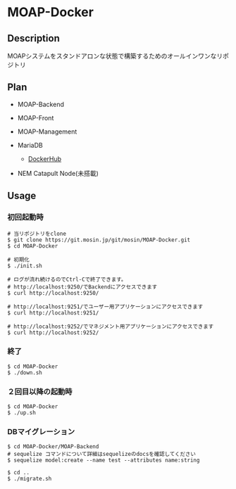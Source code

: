 # MOAP-Docker
## Description
MOAPシステムをスタンドアロンな状態で構築するためのオールインワンなリポジトリ

## Plan
- MOAP-Backend
- MOAP-Front
- MOAP-Management
- MariaDB
    - [DockerHub](https://hub.docker.com/_/mariadb)

- NEM Catapult Node(未搭載)

## Usage

### 初回起動時
```
# 当リポジトリをclone
$ git clone https://git.mosin.jp/git/mosin/MOAP-Docker.git
$ cd MOAP-Docker

# 初期化
$ ./init.sh

# ログが流れ続けるのでCtrl-Cで終了できます。
# http://localhost:9250/でBackendにアクセスできます
$ curl http://localhost:9250/ 

# http://localhost:9251/でユーザー用アプリケーションにアクセスできます
$ curl http://localhost:9251/

# http://localhost:9252/でマネジメント用アプリケーションにアクセスできます
$ curl http://localhost:9252/
```

### 終了

```
$ cd MOAP-Docker
$ ./down.sh
```

### ２回目以降の起動時

```
$ cd MOAP-Docker
$ ./up.sh
``` 

### DBマイグレーション

```
$ cd MOAP-Docker/MOAP-Backend
# sequelize コマンドについて詳細はsequelizeのdocsを確認してください
$ sequelize model:create --name test --attributes name:string

$ cd ..
$ ./migrate.sh
```

